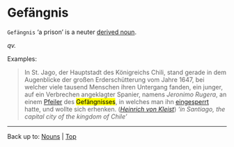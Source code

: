 # Gefängnis

`Gefängnis` ‘a prison’ is a neuter [derived noun](../../derivedNouns.md).

*qv.*

Examples:

> In St. Jago, der Hauptstadt des Königreichs Chili, stand gerade in dem Augenblicke der großen Erderschütterung vom Jahre 1647, bei welcher viele tausend Menschen ihren Untergang fanden, ein junger, auf ein Verbrechen angeklagter Spanier, namens *Jeronimo Rugera*, an einem [Pfeiler](../../p/pf/Pfeiler.md) des <mark>Gefängnisses</mark>, in welches man ihn [eingesperrt](../../../verbs/e/ei/einsperren.md) hatte, und wollte sich erhenken. (*[Heinrich von Kleist](../../../texts/Kleist/DasErdbebenInChili.md)*) *‘in Santiago, the capital city of the kingdom of Chile’*

----

Back up to: [Nouns](../../index.md) | [Top](../../../index.md)

